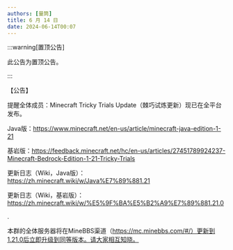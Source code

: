 ```yaml
---
authors: [量筒]
title: 6 月 14 日
date: 2024-06-14T00:07
---
```


:::warning[置顶公告]

此公告为置顶公告。

:::

【公告】

提醒全体成员：Minecraft Tricky Trials Update（棘巧试炼更新）现已在全平台发布。

Java版：https://www.minecraft.net/en-us/article/minecraft-java-edition-1-21 

基岩版：https://feedback.minecraft.net/hc/en-us/articles/27451789924237-Minecraft-Bedrock-Edition-1-21-Tricky-Trials 

更新日志（Wiki，Java版）：https://zh.minecraft.wiki/w/Java%E7%89%881.21 

更新日志（Wiki，基岩版）：https://zh.minecraft.wiki/w/%E5%9F%BA%E5%B2%A9%E7%89%881.21.0

.

本群的全体服务器将在MineBBS渠道（https://mc.minebbs.com/#/）更新到1.21.0后立即升级到同等版本。请大家相互知晓。

